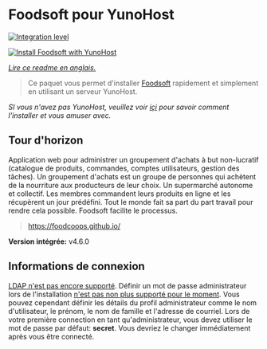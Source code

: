 # Foodsoft pour YunoHost

[![Integration level](https://dash.yunohost.org/integration/foodsoft.svg)](https://dash.yunohost.org/appci/app/foodsoft)

[![Install Foodsoft with YunoHost](https://install-app.yunohost.org/install-with-yunohost.png)](https://install-app.yunohost.org/?app=foodsoft)

_[Lire ce readme en anglais.](https://github.com/YunoHost-Apps/foodsoft_ynh/blob/master/README.md)_

> Ce paquet vous permet d'installer [Foodsoft](https://foodcoops.github.io/) rapidement et simplement en utilisant un serveur YunoHost.

_SI vous n'avez pas YunoHost, veuillez voir [içi](https://yunohost.org/#/install) pour savoir comment l'installer et vous amuser avec._

## Tour d'horizon

Application web pour administrer un groupement d'achats à but non-lucratif (catalogue de produits, commandes, comptes utilisateurs, gestion des tâches). Un groupement d'achats est un groupe de personnes qui achètent de la nourriture aux producteurs de leur choix. Un supermarché autonome et collectif. Les membres commandent leurs produits en ligne et les récupèrent un jour prédéfini. Tout le monde fait sa part du part travail pour rendre cela possible. Foodsoft facilite le processus.

> https://foodcoops.github.io/

**Version intégrée:** v4.6.0

## Informations de connexion

[LDAP n'est pas encore supporté](https://github.com/foodcoops/foodsoft/issues/439). Définir un mot de passe administrateur lors de l'installation [n'est pas non plus supporté pour le moment](https://github.com/YunoHost-Apps/foodsoft_ynh/issues/9). Vous pouvez cependant définir les détails du profil administrateur comme le nom d'utilisateur, le prénom, le nom de famille et l'adresse de courriel. Lors de votre première connection en tant qu'administrateur, vous devez utiliser le mot de passe par défaut: **secret**. Vous devriez le changer immédiatement après vous être connecté.
